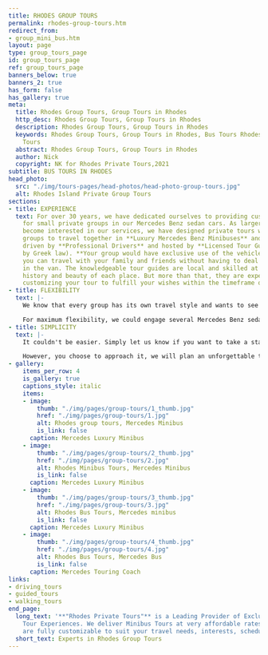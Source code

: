 ```yaml
---
title: RHODES GROUP TOURS
permalink: rhodes-group-tours.htm
redirect_from:
- group_mini_bus.htm
layout: page
type: group_tours_page
id: group_tours_page
ref: group_tours_page
banners_below: true
banners_2: true
has_form: false
has_gallery: true
meta:
  title: Rhodes Group Tours, Group Tours in Rhodes
  http_desc: Rhodes Group Tours, Group Tours in Rhodes
  description: Rhodes Group Tours, Group Tours in Rhodes
  keywords: Rhodes Group Tours, Group Tours in Rhodes, Bus Tours Rhodes, Mini Bus
    Tours
  abstract: Rhodes Group Tours, Group Tours in Rhodes
  author: Nick
  copyright: NK for Rhodes Private Tours,2021
subtitle: BUS TOURS IN RHODES
head_photo:
  src: "./img/tours-pages/head-photos/head-photo-group-tours.jpg"
  alt: Rhodes Island Private Group Tours
sections:
- title: EXPERIENCE
  text: For over 30 years, we have dedicated ourselves to providing customized tours
    for small private groups in our Mercedes Benz sedan cars. As larger groups have
    become interested in our services, we have designed private tours which allow
    groups to travel together in **Luxury Mercedes Benz Minibuses** and **Coach Buses**
    driven by **Professional Drivers** and hosted by **Licensed Tour Guides** (required
    by Greek law). **Your group would have exclusive use of the vehicle** so that
    you can travel with your family and friends without having to deal with strangers
    in the van. The knowledgeable tour guides are local and skilled at revealing the
    history and beauty of each place. But more than that, they are experienced at
    customizing your tour to fulfill your wishes within the timeframe of your schedule.
- title: FLEXIBILITY
  text: |-
    We know that every group has its own travel style and wants to see different things. We provide the opportunity to be flexible with your itinerary, vehicles and time. You can select any tour available on our website where we have done all the work for you. These tours cover the most important sites and views on the island. Or, you can simply let us know what you would like to see and do and we will plan a special tour just for you. We would customize the sites you would visit and choose the most appropriate vehicle(s) to accommodate your group.

    For maximum flexibility, we could engage several Mercedes Benz sedans for your group. If someone in your party wants to go swimming, or loves to shop, or needs to end the tour early, we could swap out cars and fit that into the schedule. If you have a senior member in your group who can't manage some sites at the speed of everyone else, we can keep them company while the rest of your group visits a location at a faster pace.
- title: SIMPLICITY
  text: |-
    It couldn't be easier. Simply let us know if you want to take a standard tour or have a list of special things in mind. Then let us know how many people are in your group. We will modify any tour to meet your needs and schedule the best vehicle or combination of vehicles to accommodate your group size and maximize your short time on the island.

    However, you choose to approach it, we will plan an unforgettable trip for you. Take advantage of our experience and creativity. We would be delighted to discuss your requirements and design a tour that is perfect for your group (large or small). Feel free to contact us and we will do the rest.
- gallery:
    items_per_row: 4
    is_gallery: true
    captions_style: italic
    items:
    - image:
        thumb: "./img/pages/group-tours/1_thumb.jpg"
        href: "./img/pages/group-tours/1.jpg"
        alt: Rhodes group tours, Mercedes Minibus
        is_link: false
      caption: Mercedes Luxury Minibus
    - image:
        thumb: "./img/pages/group-tours/2_thumb.jpg"
        href: "./img/pages/group-tours/2.jpg"
        alt: Rhodes Minibus Tours, Mercedes Minibus
        is_link: false
      caption: Mercedes Luxury Minibus
    - image:
        thumb: "./img/pages/group-tours/3_thumb.jpg"
        href: "./img/pages/group-tours/3.jpg"
        alt: Rhodes Bus Tours, Mercedes minibus
        is_link: false
      caption: Mercedes Luxury Minibus
    - image:
        thumb: "./img/pages/group-tours/4_thumb.jpg"
        href: "./img/pages/group-tours/4.jpg"
        alt: Rhodes Bus Tours, Mercedes Bus
        is_link: false
      caption: Mercedes Touring Coach
links:
- driving_tours
- guided_tours
- walking_tours
end_page:
  long_text: '**"Rhodes Private Tours"** is a Leading Provider of Exclusive and Personalized
    Tour Experiences. We deliver Minibus Tours at very affordable rates All our tours
    are fully customizable to suit your travel needs, interests, schedules, and dates.'
  short_text: Experts in Rhodes Group Tours
---
```


